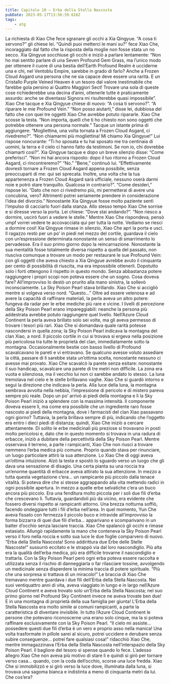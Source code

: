 ```yaml
---
title: Capitolo 10 – Erba della Stella Nascosta
pubDate: 2023-05-17T13:56:59.616Z
tags:
    - atg
---
```


La richiesta di Xiao Che fece sgranare gli occhi a Xia Qingyue.
“A cosa ti servono?” gli chiese lei.
“Quindi puoi metterci le mani su?” fece Xiao Che, incoraggiato dal fatto che la risposta della moglie non fosse stata un no secco.
Xia Qingyue socchiuse gli occhi e iniziò a parlare lentamente: “Non ho mai sentito parlare di una Seven Profound Gem Grass, ma l’unico modo per ottenere il cuore di una bestia dell’Earth Profound Realm è ucciderne una e chi, nel Ventoblu Empire, sarebbe in grado di farlo? Anche a Frozen Cloud Asgard una persona che ne sia capace deve essere una rarità. E un Cristallo Purple Veined Heaven è un tesoro dal valore inestimabile che farebbe gola persino ai Quattro Maggiori Sect! Trovare una sola di queste cose richiederebbe una decina d’anni, ottenerle tutte è praticamente assurdo: anche se diventassi Signora mi risulterebbe quasi impossibile”.
Xiao Che tacque e Xia Qingyue chiese di nuovo: “A cosa ti servono?”.
“A riparare le mie Profound Vein.”
“Non posso aiutarti,” disse lei, dubbiosa del fatto che con quei tre oggetti Xiao Che avrebbe potuto ripararle.
Xiao Che scosse la testa. “Non importa, quelli che ti ho chiesto non sono oggetti che potrebbe ottenere una persona normale.” Tacque un istante prima di aggiungere: “Mogliettina, una volta tornata a Frozen Cloud Asgard, ci rivedremo?”.
“Non chiamarmi più mogliettina! Mi chiamo Xia Qingyue!”
Lui rispose noncurante: “Ti ho sposata e tu hai sposato me tra centinaia di uomini, la terra e il cielo ci hanno fatto da testimoni. Se non io, chi dovrebbe chiamarti così?”.
Xia Qingyue tacque e dopo un breve silenzio disse: “Come preferisci”.
“Non mi hai ancora risposto: dopo il tuo ritorno a Frozen Cloud Asgard, ci rincontreremo?” “No.”
“Bene,” continuò lui. “Effettivamente dovresti tornare a Frozen Cloud Asgard appena possibile, senza preoccuparti di me: qui sei sprecata. Inoltre, una volta che la tua appartenenza a Frozen Cloud Asgard sarà ufficiale, nessuno oserà darmi noie e potrò stare tranquillo. Qualcosa in contrario?”.
“Come desideri,” rispose lei.
“Dato che non ci rivedremo più, mi permetterai di avere una concubina, vero? Altrimenti potrei seriamente prendere in considerazione l’idea del divorzio.”
Nonostante Xia Qingyue fosse molto paziente sentì l’impulso di cacciarlo fuori dalla stanza.
Allo stesso tempo Xiao Che sorrise e si diresse verso la porta. Lei chiese: “Dove stai andando?”.
“Non riesco a dormire, uscirò fuori a vedere le stelle.” Mentre Xiao Che rispondeva, pensò umpf vorrei vedere te accovacciata qui per tutta la notte. Vediamo se riesci a dormire così!
Xia Qingyue rimase in silenzio, Xiao Che aprì la porta e uscì.
Il ragazzo restò per un po’ in piedi nel mezzo del cortile, guardava il cielo con un’espressione determinata nonostante un senso di smarrimento lo pervadesse.
Era il suo primo giorno dopo la reincarnazione. Nonostante la sua mentalità fosse totalmente diversa rispetto a quella del passato, non riusciva comunque a trovare un modo per restaurare le sue Profound Vein: con gli oggetti che aveva chiesto a Xia Qingyue avrebbe avuto il cinquanta per cento di possibilità di riuscita, ma era impossibile ottenerli.
Dopotutto solo i forti ottengono il rispetto in questo mondo. Senza abbastanza potere raggiungere i propri scopi non poteva essere che un sogno.
Cosa doveva fare?
All’improvviso lo destò un prurito alla mano sinistra, la sollevò inconsciamente. La Sky Poison Pearl stava brillando.
Xiao Che si accigliò mentre si volgeva verso nord.
“Questo…”
Oltre ad essere velenosa e ad avere la capacità di raffinare materiali, la perla aveva un altro potere: fungeva da radar per le erbe mediche più rare e vicine. I livelli di percezione della Sky Poison Pearl erano impareggiabili: neanche la persona più addestrata avrebbe potuto raggiungere quel livello. Nell’Azure Cloud Continent la perla aveva brillato solo sei volte, ma gli aveva permesso di trovare i tesori più rari. Xiao Che si domandava quale rarità potesse nascondersi in quella zona; la Sky Poison Pearl indicava la montagna del clan Xiao, a nord.
Il piccolo cortile in cui si trovava si ergeva nella posizione più pericolosa tra tutte le proprietà del clan, immediatamente sotto la montagna. Occasionalmente bestie con basso livello di Profound scavalcavano le pareti e vi entravano. Se qualcuno avesse voluto assediare la città, passare di lì sarebbe stata un’ottima scelta, nonostante nessuno ci avesse mai provato.
Xiao Che scavalcò la parete senza esitare: nonostante il suo handicap, scavalcare una parete di tre metri non difficile.
La zona era vuota e silenziosa, ma il vecchio lui non ci sarebbe andato lo stesso. La luna tremolava nel cielo e le stelle brillavano vaghe. Xiao Che si guardò intorno e seguì la direzione che indicava la perla.
Alla luce della luna, la montagna sembrava avvolta nella nebbia, l’impressione di pericolo e di mistero pareva sempre più reale. Dopo un po’ arrivò ai piedi della montagna e lì la Sky Poison Pearl iniziò a splendere con la massima intensità. Il componente doveva essere lì, ma come era possibile che un ingrediente raro fosse nascosto ai piedi della montagna, dove i farmacisti del clan Xiao passavano ogni giorno?
Tuttavia, la perla brillava sempre di più, indicando che l’oggetto era entro i dieci piedi di distanza; quindi, Xiao Che iniziò a cercare attentamente. Di solito le erbe medicinali più preziose si trovavano in posti molto pericolosi e, dato che in questo momento si trovava in una radura di erbacce, iniziò a dubitare della percettività della Sky Poison Pearl.
Mentre osservava il terreno, a parte i rampicanti, Xiao Che non riuscì a trovare nemmeno l’erba medica più comune. Proprio quando stava per rinunciare, un luogo particolare attirò la sua attenzione.
Lo Xiao Che di oggi aveva un’ottima intuizione. Alzò la testa e spostò lo sguardo verso un luogo che gli dava una sensazione di disagio. Una certa pianta su una roccia tra un’enorme quantità di erbacce aveva attirato la sua attenzione. In mezzo a tutta questa vegetazione c’era… un rampicante più piccolo dalla tenace vitalità. Si poteva dire che si stesse aggrappando alla vita mettendo radici in ogni possibile apertura. In mezzo a quelle erbe selvatiche c’era un buco ancora più piccolo. Era una fenditura molto piccola per i soli due fili d’erba che crescevano lì. Tuttavia, guardandoli più da vicino, era evidente che fossero diversi rispetto ai rampicanti attorno.
Una brezza notturna soffiò, facendo ondeggiare tutti i fili d’erba nell’area. In quel momento, Yun Che aveva fissato con fermezza il piccolo buco e intravide all’improvviso la forma bizzarra di quei due fili d’erba… apparivano e scomparivano in un batter d’occhio senza lasciare traccia.
Xiao Che spalancò gli occhi e rimase estasiato. Allungò rapidamente la mano che conteneva la Sky Poison Pearl verso il foro nella roccia e sotto sua luce le due foglie comparvero di nuovo.
“Erba della Stella Nascosta! Sono addirittura due Erbe delle Stelle Nascoste!” sussurrò eccitato e le strappò via dal loro nascondiglio.
Più alta era la qualità dell’erba medica, più era difficile trovarne il nascondiglio e trattarla. Con la Sky Poison Pearl però ogni erba poteva essere raccolta e utilizzata senza il rischio di danneggiarla o far rilasciare tossine, avvolgendo un medicinale senza disperdere la minima traccia di potere spirituale.
“Più che una sorpresa si trattava di un miracolo!” Le braccia di Xiao Che tremavano mentre guardava i due fili dell’Erba della Stella Nascosta. Nei suoi ventiquattro anni di vita, aveva viaggiato in lungo e in largo nell’Azure Cloud Continent e aveva trovato solo un’Erba della Stella Nascosta; nel suo primo giorno nel Profound Sky Continent invece ne aveva trovate ben due! E in una montagna di proprietà della sua famiglia per giunta!
L’Erba della Stella Nascosta era molto simile ai comuni rampicanti, a parte la caratteristica di diventare invisibile. In tutto l’Azure Cloud Continent le persone che potevano riconoscerne una erano solo cinque, ma la si poteva raffinare esclusivamente con la Sky Poison Pearl.
“Il cielo mi assiste… possedere questi due fili d’erba è un vero e proprio asso nella manica! Una volta trasformate in pillole sarei al sicuro, potrei uccidere e derubare senza subire conseguenze… potrei fare qualsiasi cosa!” ridacchiò Xiao Che, mentre immagazzinava l’Erba della Stella Nascosta nell’interspazio della Sky Poison Pearl.
Il bagliore del tesoro si spense quando lo fece. L’adesso allegro Xiao Che non aveva più motivo di stare lì e quindi si girò per tornare verso casa… quando, con la coda dell’occhio, scorse una luce fredda.
Xiao Che si immobilizzò e si girò verso la luce dove, illuminata dalla luna, si trovava una sagoma bianca e indistinta a meno di cinquanta metri da lui.
Che cos’era?


